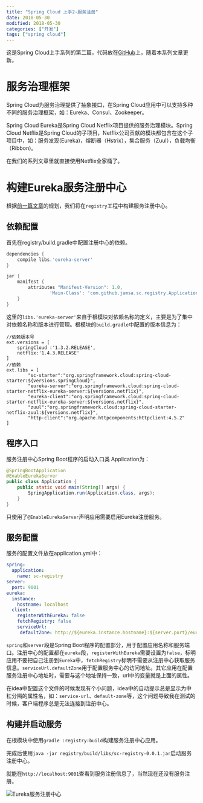 ```yaml
---
title: "Spring Cloud 上手2-服务注册"
date: 2018-05-30
modified: 2018-05-30
categories: ["开发"]
tags: ["spring cloud"]
---
```


这是Spring Cloud上手系列的第二篇，代码放在[GitHub](https://github.com/Jamsa/sc-cloud)上，随着本系列文章更新。

# 服务治理框架

Spring Cloud为服务治理提供了抽象接口，在Spring Cloud应用中可以支持多种不同的服务治理框架，如：Eureka、Consul、Zookeeper。

Spring Cloud Eureka是Spring Cloud Netflix项目提供的服务治理模块。Spring Cloud Netflix是Spring Cloud的子项目，Netflix公司贡献的模块都包含在这个子项目中，如：服务发现(Eureka)，熔断器（Hstrix），集合服务（Zuul），负载均衡（Ribbon)。

在我们的系列文章里就直接使用Netflix全家桶了。

# 构建Eureka服务注册中心

根据[前一篇文章](../spring_cloud_tut1/)的规划，我们将在`registry`工程中构建服务注册中心。

## 依赖配置

首先在registry/build.gradle中配置注册中心的依赖。

```groovy
dependencies {
    compile libs.'eureka-server'
}

jar {
    manifest {
        attributes "Manifest-Version": 1.0,
                'Main-Class': 'com.github.jamsa.sc.registry.Application'
    }
}
```

这里的`libs.'eureka-server'`来自于根模块对依赖名称的定义，主要是为了集中对依赖名称和版本进行管理。根模块的`build.gradle`中配置的版本信息为：

```
//依赖版本号
ext.versions = [
    springCloud :'1.3.2.RELEASE',
    netflix:'1.4.3.RELEASE'
]
//依赖
ext.libs = [
        "sc-starter":"org.springframework.cloud:spring-cloud-starter:${versions.springCloud}",
        "eureka-server":"org.springframework.cloud:spring-cloud-starter-netflix-eureka-server:${versions.netflix}",
        "eureka-client":"org.springframework.cloud:spring-cloud-starter-netflix-eureka-server:${versions.netflix}",
        "zuul":"org.springframework.cloud:spring-cloud-starter-netflix-zuul:${versions.netflix}",
        "http-client":"org.apache.httpcomponents:httpclient:4.5.2"
]
```

## 程序入口
服务注册中心Spring Boot程序的启动入口类 Application为：

```java
@SpringBootApplication
@EnableEurekaServer
public class Application {
    public static void main(String[] args) {
        SpringApplication.run(Application.class, args);
    }
}
```

只使用了`@EnableEurekaServer`声明应用需要启用Eureka注册服务。

## 服务配置

服务的配置文件放在application.yml中：

```yaml
spring:
  application:
    name: sc-registry
server:
  port: 9001
eureka:
  instance:
    hostname: localhost
  client:
    registerWithEureka: false
    fetchRegistry: false
    serviceUrl:
     defaultZone: http://${eureka.instance.hostname}:${server.port}/eureka/
```

`spring`和`server`段是Spring Boot程序的配置部分，用于配置应用名称和服务端口。注册中心的配置都在`eureka`段，`registerWithEureka`需要设置为`false`，标明应用不要把自己注册到`Eureka`中，`fetchRegistry`标明不需要从注册中心获取服务信息。`serviceUrl.defaultZone`用于配置服务中心的访问地址。其它应用在配置服务注册中心地址时，需要与这个地址保持一致，url中的变量就是上面的属性。

在idea中配置这个文件的时候发现有个小问题，idea中的自动提示总是显示为中杠分隔的属性名，如：`service-url`、`default-zone`等，这个问题导致我在测试的时候，客户端程序总是无法连接到注册中心。

## 构建并启动服务

在根模块中使用`gradle :registry:build`构建服务注册中心应用。

完成后使用`java -jar registry/build/libs/sc-registry-0.0.1.jar`启动服务注册中心。

就能在`http://localhost:9001`查看到服务注册信息了，当然现在还没有服务注册。

![Eureka服务注册中心](../spring_cloud_tut/eureka1.png)

